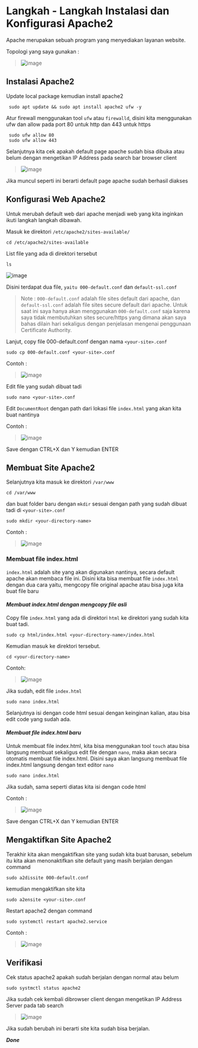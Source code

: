 # Langkah - Langkah Instalasi dan Konfigurasi Apache2
Apache merupakan sebuah program yang menyediakan layanan website.

Topologi yang saya gunakan :
> ![image](https://github.com/diotriandika/learn-networking/assets/109568349/758fde41-5a77-46f2-9c89-21d3c94bccdf)

## Instalasi Apache2
Update local package kemudian install apache2

     sudo apt update && sudo apt install apache2 ufw -y

Atur firewall menggunakan tool `ufw` atau `firewalld`, disini kita menggunakan ufw dan allow pada port 80 untuk http dan 443 untuk https

     sudo ufw allow 80
     sudo ufw allow 443

Selanjutnya kita cek apakah default page apache sudah bisa dibuka atau belum dengan mengetikan IP Address pada search bar browser client
> ![image](https://github.com/diotriandika/learn-networking/assets/109568349/40f7560e-c0ac-4c12-9d44-69e2ef678571)

Jika muncul seperti ini berarti default page apache sudah berhasil diakses

## Konfigurasi Web Apache2
Untuk merubah default web dari apache menjadi web yang kita inginkan ikuti langkah langkah dibawah.

Masuk ke direktori `/etc/apache2/sites-available/`
```
cd /etc/apache2/sites-available
```
List file yang ada di direktori tersebut
```
ls
```
![image](https://github.com/diotriandika/learn-networking/assets/109568349/67e399f0-f115-4e79-9b0a-5bbe51d16d42)

Disini terdapat dua file, `yaitu 000-default.conf` dan `default-ssl.conf`
> Note : `000-default.conf` adalah file sites default dari apache, dan `default-ssl.conf` adalah file sites secure default dari apache. Untuk saat ini saya hanya akan menggunakan `000-default.conf` saja karena saya tidak membutuhkan sites secure/https yang dimana akan saya bahas dilain hari sekaligus dengan penjelasan mengenai penggunaan Certificate Authority.

Lanjut, copy file 000-default.conf dengan nama `<your-site>.conf`
```
sudo cp 000-default.conf <your-site>.conf
```
Contoh :
> ![image](https://github.com/diotriandika/learn-networking/assets/109568349/ef753383-3f88-41b1-8207-9e1bd968e2d3)

Edit file yang sudah dibuat tadi
```
sudo nano <your-site>.conf
```
Edit `DocumentRoot` dengan path dari lokasi file `index.html` yang akan kita buat nantinya

Contoh :
> ![image](https://github.com/diotriandika/learn-networking/assets/109568349/0e24834f-0183-4014-b5f8-d442612f797a)

Save dengan CTRL+X dan Y kemudian ENTER

## Membuat Site Apache2
Selanjutnya kita masuk ke direktori `/var/www` 
```
cd /var/www
```
dan buat folder baru dengan `mkdir` sesuai dengan path yang sudah dibuat tadi di `<your-site>.conf`
```
sudo mkdir <your-directory-name>
```
Contoh :
> ![image](https://github.com/diotriandika/learn-networking/assets/109568349/ba2742ad-5c21-4a41-becb-d787b37ef72c)

### Membuat file index.html
`index.html` adalah site yang akan digunakan nantinya, secara default apache akan membaca file ini. Disini kita bisa membuat file `index.html` dengan dua cara yaitu, mengcopy file original apache atau bisa juga kita buat file baru
#### _Membuat index.html dengan mengcopy file asli_
Copy file `index.html` yang ada di direktori `html` ke direktori yang sudah kita buat tadi.
```
sudo cp html/index.html <your-directory-name>/index.html
```
Kemudian masuk ke direktori tersebut.
```
cd <your-directory-name>
```
Contoh:
> ![image](https://github.com/diotriandika/learn-networking/assets/109568349/1adc011c-8ee2-42c5-aeb3-3759c879e0a7)

Jika sudah, edit file `index.html`
```
sudo nano index.html
```
Selanjutnya isi dengan code html sesuai dengan keinginan kalian, atau bisa edit code yang sudah ada.
#### _Membuat file index.html baru_
Untuk membuat file index.html, kita bisa menggunakan tool `touch` atau bisa langsung membuat sekaligus edit file dengan `nano`, maka akan secara otomatis membuat file index.html. Disini saya akan langsung membuat file index.html langsung dengan text editor `nano`
```
sudo nano index.html
```
Jika sudah, sama seperti diatas kita isi dengan code html

Contoh :
> ![image](https://github.com/diotriandika/learn-networking/assets/109568349/1abe6f8a-5ee1-4044-9816-2c9fd5b22d9f)

Save dengan CTRL+X dan Y kemudian ENTER

## Mengaktifkan Site Apache2
Terakhir kita akan mengaktifkan site yang sudah kita buat barusan, sebelum itu kita akan menonaktifkan site default yang masih berjalan dengan command
```
sudo a2dissite 000-default.conf
```
kemudian mengaktifkan site kita
```
sudo a2ensite <your-site>.conf
```
Restart apache2 dengan command
```
sudo systemctl restart apache2.service
```
Contoh :
> ![image](https://github.com/diotriandika/learn-networking/assets/109568349/87311861-d676-4cdc-aff3-409c61dbcf27)

## Verifikasi
Cek status apache2 apakah sudah berjalan dengan normal atau belum
```
sudo systmctl status apache2
```
Jika sudah cek kembali dibrowser client dengan mengetikan IP Address Server pada tab search
> ![image](https://github.com/diotriandika/learn-networking/assets/109568349/b6907227-f278-448c-8f8d-6df5257d6f78)

Jika sudah berubah ini berarti site kita sudah bisa berjalan.

**_Done_**
